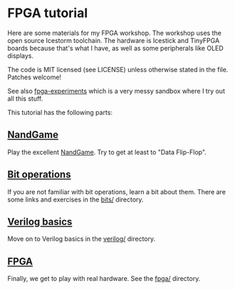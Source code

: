 # FPGA tutorial

Here are some materials for my FPGA workshop. The workshop uses the open source
Icestorm toolchain. The hardware is Icestick and TinyFPGA boards because that's
what I have, as well as some peripherals like OLED displays.

The code is MIT licensed (see LICENSE) unless otherwise stated in the
file. Patches welcome!

See also [fpga-experiments](https://github.com/pwmarcz/fpga-experiments) which
is a very messy sandbox where I try out all this stuff.

This tutorial has the following parts:

## [NandGame](http://nandgame.com/)

Play the excellent [NandGame](http://nandgame.com/). Try to get at least to
"Data Flip-Flop".

## [Bit operations](bits/)

If you are not familiar with bit operations, learn a bit about them. There
are some links and exercises in the [bits/](bits/) directory.

## [Verilog basics](verilog/)

Move on to Verilog basics in the [verilog/](verilog/) directory.

## [FPGA](fpga/)

Finally, we get to play with real hardware. See the [fpga/](fpga/) directory.

